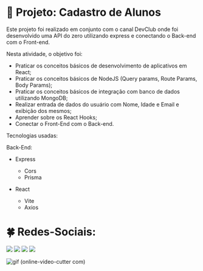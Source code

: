 # :star2: Projeto: Cadastro de Alunos

Este projeto foi realizado em conjunto com o canal DevClub onde foi desenvolvido uma API do zero utilizando express e conectando o Back-end com o Front-end.

Nesta atividade, o objetivo foi:
+ Praticar os conceitos básicos de desenvolvimento de aplicativos em React;
+ Praticar os conceitos básicos de NodeJS (Query params, Route Params, Body Params);
+ Praticar os conceitos básicos de integração com banco de dados utilizando MongoDB;
+ Realizar entrada de dados do usuário com Nome, Idade e Email e exibição dos mesmos;
+ Aprender sobre os React Hooks;
+ Conectar o Front-End com o Back-end.

Tecnologias usadas:

Back-End: 
+ Express
  + Cors
  + Prisma
  
+ React
  + Vite
  + Axios


# :four_leaf_clover: Redes-Sociais:
  <a href="https://instagram.com/guih.onizio" target="_blank"><img src="https://img.shields.io/badge/-Instagram-%23E4405F?style=for-the-badge&logo=instagram&logoColor=white"></a>
 	<a href="https://www.twitch.tv/abismofps" target="_blank"><img src="https://img.shields.io/badge/Twitch-9146FF?style=for-the-badge&logo=twitch&logoColor=white" target="_blank"></a>
  <a href="https://discord.gg/5JB8ADqbAH" target="_blank"><img src="https://img.shields.io/badge/Discord-7289DA?style=for-the-badge&logo=discord&logoColor=white" target="_blank"></a> 
  <a href="https://www.linkedin.com/in/guilherme-onizio-b71814268/" target="_blank"><img src="https://img.shields.io/badge/-LinkedIn-%230077B5?style=for-the-badge&logo=linkedin&logoColor=white" target="_blank"></a> 

![gif (online-video-cutter com)](https://github.com/user-attachments/assets/d0e5b76f-4778-48d9-9ade-671878c2f53c)


